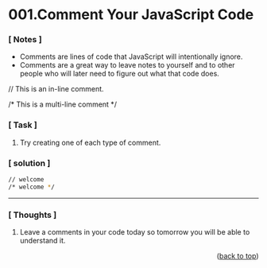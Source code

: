 <a name="topage"></a>

# 001.Comment Your JavaScript Code

### [ Notes ]
  * Comments are lines of code that JavaScript will intentionally ignore. <br/>
  * Comments are a great way to leave notes to yourself and to other people who will later need to figure out what that code does.

// This is an in-line comment.

/* This is a
multi-line comment 
*/

### [ Task ]
  1. Try creating one of each type of comment.

### [ solution ]

```sh
// welcome
/* welcome */
```

-----

### [ Thoughts ]

  1. Leave a comments in your code today so tomorrow you will be able to understand it. 
     


<p align="right">(<a href="#topage">back to top</a>)</p>
<br/>
<br/>
